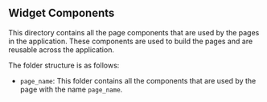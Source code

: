 ## Widget Components
This directory contains all the page components that are used by the pages in the application. These components are used to build the pages and are reusable across the application.

The folder structure is as follows:
- `page_name`: This folder contains all the components that are used by the page with the name `page_name`.
